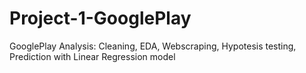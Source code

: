 # Project-1-GooglePlay
 GooglePlay Analysis:  Cleaning, EDA, Webscraping, Hypotesis testing, Prediction with Linear Regression model
